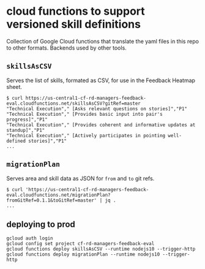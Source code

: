 # cloud functions to support versioned skill definitions

Collection of Google Cloud functions that translate the yaml files in this repo to other formats.  Backends used by other tools.

## `skillsAsCSV`
Serves the list of skills, formated as CSV, for use in the Feedback Heatmap sheet.

```
$ curl https://us-central1-cf-rd-managers-feedback-eval.cloudfunctions.net/skillsAsCSV?gitRef=master
"Technical Execution"," [Asks relevant questions on stories]","P1"
"Technical Execution"," [Provides basic input into pair's progress]","P1"
"Technical Execution"," [Provides coherent and informative updates at standup]","P1"
"Technical Execution"," [Actively participates in pointing well-defined stories]","P1"
...
```

## `migrationPlan`
Serves area and skill data as JSON for `from` and `to`  git refs.

```
$ curl 'https://us-central1-cf-rd-managers-feedback-eval.cloudfunctions.net/migrationPlan?fromGitRef=0.1.1&toGitRef=master' | jq .
...
```

## deploying to prod
```
gcloud auth login
gcloud config set project cf-rd-managers-feedback-eval
gcloud functions deploy skillsAsCSV --runtime nodejs10 --trigger-http
gcloud functions deploy migrationPlan --runtime nodejs10 --trigger-http
```
